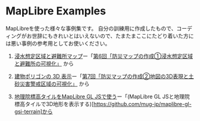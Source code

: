 # MapLibre Examples
MapLibreを使った様々な事例集です。
自分の訓練用に作成したもので、コーディングがお世辞にもきれいとはいえないので、たまたまここにたどり着いた方には悪い事例の参考用としてお使いください。

1. [浸水想定区域と避難所マップ](https://hikagetombo.github.io/Maplibre-Examples/Disaster/webmap/index.html
)ー「[第6回「防災マップの作成①浸水想定区域と避難所の可視化」](https://zenn.dev/mierune_inc/books/location-engineering/viewer/part6) から

2. [建物ポリゴンの 3D 表示](https://hikagetombo.github.io/Maplibre-Examples/3Dbuilding/index.html)ー「[第7回「防災マップの作成②地図の3D表現と土砂災害警戒区域の可視化」](https://zenn.dev/mierune_inc/books/location-engineering/viewer/part7) から
3. [地理院標高タイルをMapLibre GL JSで使う](https://hikagetombo.github.io/Maplibre-Examples/DEM/webmap/index.html)ー「(MapLibre GL JSと地理院標高タイルで3D地形を表示する)[https://github.com/mug-jp/maplibre-gl-gsi-terrain]から
